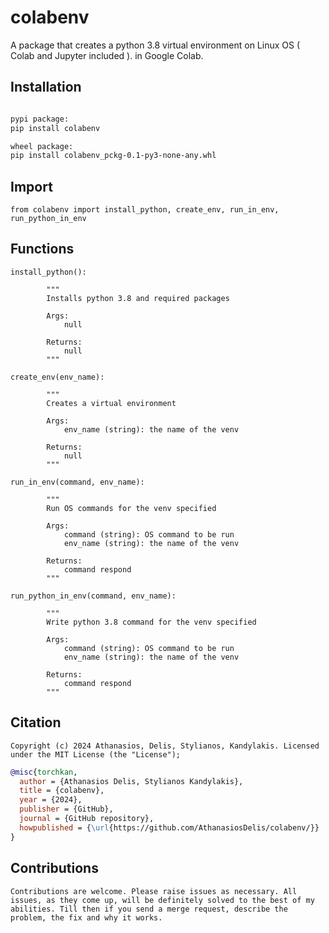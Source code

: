 # colabenv

A package that creates a python 3.8 virtual environment on Linux OS ( Colab and Jupyter included ).                                                                                                                                                                                                                                                                                                                                                                                                                                                                                                                                                                                                                                                                                                                                                                                                                                                                                                                                                                                                                                                                                                                                                                                                                         in Google Colab.



## Installation

```bash

pypi package:
pip install colabenv

wheel package:
pip install colabenv_pckg-0.1-py3-none-any.whl
```

## Import

```
from colabenv import install_python, create_env, run_in_env, run_python_in_env
```

## Functions

```
install_python(): 

		"""
		Installs python 3.8 and required packages
		
		Args:
			null
		
		Returns:
			null
		"""

create_env(env_name):

		"""
		Creates a virtual environment 
	 
		Args:
			env_name (string): the name of the venv
	 
		Returns:
			null
		"""

run_in_env(command, env_name):

		"""
		Run OS commands for the venv specified
	 
		Args:
			command (string): OS command to be run
			env_name (string): the name of the venv
	 
		Returns:
			command respond
		"""

run_python_in_env(command, env_name):

		"""
		Write python 3.8 command for the venv specified
	 
		Args:
			command (string): OS command to be run
			env_name (string): the name of the venv
	 
		Returns:
			command respond
		"""
```
		
## Citation

```
Copyright (c) 2024 Athanasios, Delis, Stylianos, Kandylakis. Licensed under the MIT License (the "License");
```

```bibtex
@misc{torchkan,
  author = {Athanasios Delis, Stylianos Kandylakis},
  title = {colabenv},
  year = {2024},
  publisher = {GitHub},
  journal = {GitHub repository},
  howpublished = {\url{https://github.com/AthanasiosDelis/colabenv/}}
}
```

## Contributions

```
Contributions are welcome. Please raise issues as necessary. All issues, as they come up, will be definitely solved to the best of my abilities. Till then if you send a merge request, describe the problem, the fix and why it works.
```
		